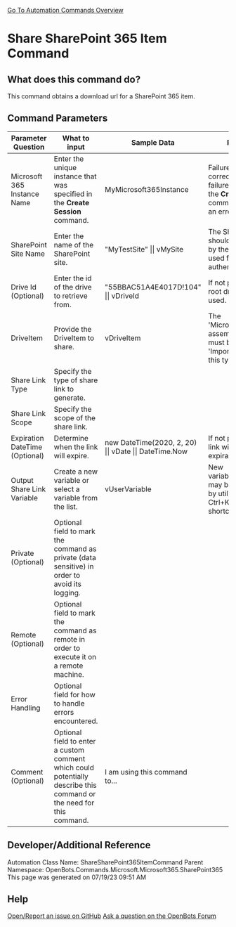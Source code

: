 <!--TITLE: Share SharePoint 365 Item Command -->
<!-- SUBTITLE: a command in the Microsoft Commands\Microsoft 365\SharePoint 365 group. -->
[Go To Automation Commands Overview](/automation-commands)


# Share SharePoint 365 Item Command


## What does this command do?
This command obtains a download url for a SharePoint 365 item.


## Command Parameters
| Parameter Question   	| What to input  	|  Sample Data 	| Remarks  	|
| ---                    | ---               | ---           | ---       |
|Microsoft 365 Instance Name|Enter the unique instance that was specified in the **Create Session** command.|MyMicrosoft365Instance|Failure to enter the correct instance or failure to first call the **Create Session** command will cause an error.|
|SharePoint Site Name|Enter the name of the SharePoint site.|"MyTestSite" \|\| vMySite|The SharePoint site should be followed by the user account used for authentication.|
|Drive Id (Optional)|Enter the id of the drive to retrieve from.|"55BBAC51A4E4017D!104" \|\| vDriveId|If not provided, the root drive will be used.|
|DriveItem|Provide the DriveItem to share.|vDriveItem|The 'Microsoft.Graph' assembly reference must be added to 'Imports' to access this type.|
|Share Link Type|Specify the type of share link to generate.|||
|Share Link Scope|Specify the scope of the share link.|||
|Expiration DateTime (Optional)|Determine when the link will expire.|new DateTime(2020, 2, 20) \|\| vDate \|\| DateTime.Now|If not provided, the link will have no expiration time.|
|Output Share Link Variable|Create a new variable or select a variable from the list.|vUserVariable|New variables/arguments may be instantiated by utilizing the Ctrl+K/Ctrl+J shortcuts.|
|Private (Optional)|Optional field to mark the command as private (data sensitive) in order to avoid its logging.|||
|Remote (Optional)|Optional field to mark the command as remote in order to execute it on a remote machine.|||
|Error Handling|Optional field for how to handle errors encountered.|||
|Comment (Optional)|Optional field to enter a custom comment which could potentially describe this command or the need for this command.|I am using this command to...||


## Developer/Additional Reference
Automation Class Name: ShareSharePoint365ItemCommand
Parent Namespace: OpenBots.Commands.Microsoft.Microsoft365.SharePoint365
This page was generated on 07/19/23 09:51 AM


## Help
[Open/Report an issue on GitHub](https://github.com/OpenBotsAI/OpenBots.Studio/issues/new)
[Ask a question on the OpenBots Forum](https://openbots.ai/forums/)
